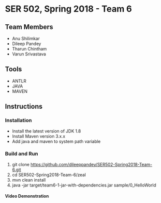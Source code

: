 # SER 502, Spring 2018 - Team 6

## Team Members

* Anu Shilimkar
* Dileep Pandey
* Tharun Chintham
* Varun Srivastava

## Tools

* ANTLR
* JAVA
* MAVEN

## Instructions

### Installation
* Install the latest version of JDK 1.8
* Install Maven version 3.x.x
* Add java and maven to system path variable

### Build and Run

1. git clone https://github.com/dileeppandey/SER502-Spring2018-Team-6.git
2. cd SER502-Spring2018-Team-6/zeal
3. mvn clean install
4. java -jar target/team6-1-jar-with-dependencies.jar sample/0_HelloWorld


#### Video Demonstration
